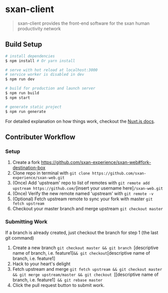 # sxan-client

> sxan-client provides the front-end software for the sxan human productivity network

## Build Setup

``` bash
# install dependencies
$ npm install # Or yarn install

# serve with hot reload at localhost:3000
# service worker is disabled in dev
$ npm run dev

# build for production and launch server
$ npm run build
$ npm start

# generate static project
$ npm run generate
```

For detailed explanation on how things work, checkout the [Nuxt.js docs](https://github.com/nuxt/nuxt.js).


## Contributer Workflow

### Setup

1. Create a fork https://github.com/sxan-experience/sxan-web#fork-destination-box
2. Clone repo in terminal with `git clone https://github.com/sxan-experience/sxan-web.git`
3. (Once) Add 'upstream' repo to list of remotes with `git remote add upstream https://github.com/`[insert your username here]`/sxan-web.git`
4. (Once) Verify the new remote named 'upstream' with `git remote -v`
5. (Optional) Fetch upstream remote to sync your fork with master `git fetch upstream`
6. Checkout your master branch and merge upstream `git checkout master`

### Submitting Work
If a branch is already created, just checkout the branch for step 1 (the last git command)

1. Create a new branch `git checkout master && git branch `[descriptive name of branch, i.e. feature1]` && git checkout `[descriptive name of branch, i.e. feature1]
2. Hack to your heart's delight
3. Fetch upstream and merge `git fetch upstream && git checkout master
 && git merge upstream/master && git checkout `[[descriptive name of branch, i.e. feature1]` && git rebase master`
4. Click the pull request button to submit work.
